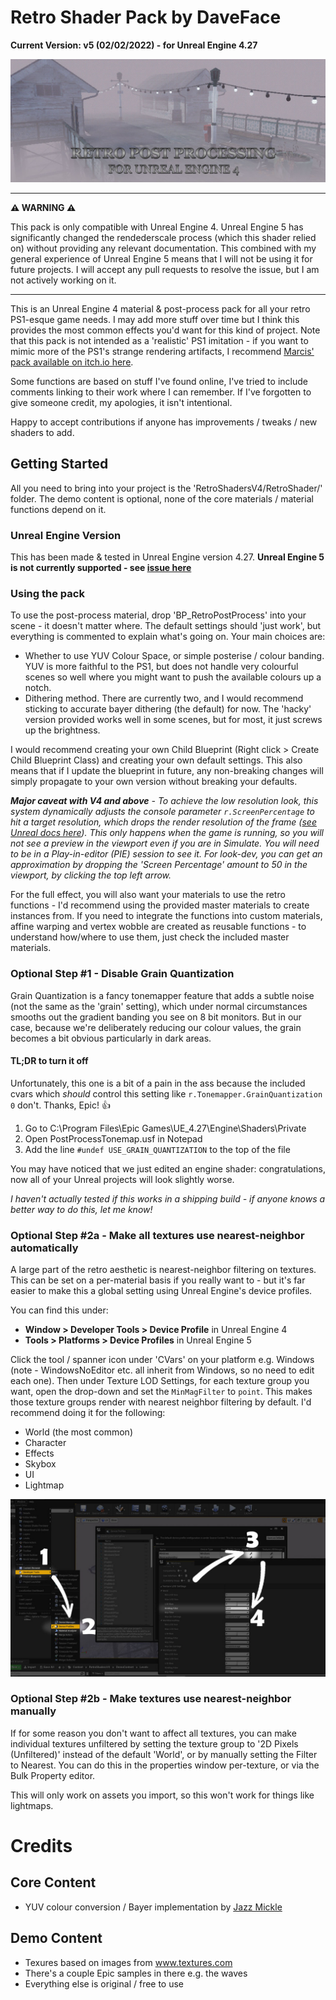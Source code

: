 # Retro Shader Pack by DaveFace
**Current Version: v5 (02/02/2022) - for Unreal Engine 4.27**

![](Preview.jpg)

---

**⚠️ WARNING ⚠️**

This pack is only compatible with Unreal Engine 4. Unreal Engine 5 has significantly changed the rendederscale process (which this shader relied on) without providing any relevant documentation. This combined with my general experience of Unreal Engine 5 means that I will not be using it for future projects. I will accept any pull requests to resolve the issue, but I am not actively working on it.

---

This is an Unreal Engine 4 material & post-process pack for all your retro PS1-esque game needs. I may add more stuff over time but I think this provides the most common effects you'd want for this kind of project. Note that this pack is not intended as a 'realistic' PS1 imitation - if you want to mimic more of the PS1's strange rendering artifacts, I recommend [Marcis' pack available on itch.io here](https://marcis.itch.io/psxfx).

Some functions are based on stuff I've found online, I've tried to include comments linking to their work where I can remember. If I've forgotten to give someone credit, my apologies, it isn't intentional.

Happy to accept contributions if anyone has improvements / tweaks / new shaders to add.

## Getting Started
All you need to bring into your project is the 'RetroShadersV4/RetroShader/' folder. The demo content is optional, none of the core materials / material functions depend on it.

### Unreal Engine Version

This has been made & tested in Unreal Engine version 4.27. **Unreal Engine 5 is not currently supported - see [issue here](https://github.com/DaveFace/UnrealRetroShaders/issues/3)**

### Using the pack

To use the post-process material, drop 'BP_RetroPostProcess' into your scene - it doesn't matter where. The default settings should 'just work', but everything is commented to explain what's going on. Your main choices are:

 - Whether to use YUV Colour Space, or simple posterise / colour banding. YUV is more faithful to the PS1, but does not handle very colourful scenes so well where you might want to push the available colours up a notch.
 - Dithering method. There are currently two, and I would recommend sticking to accurate bayer dithering (the default) for now. The 'hacky' version provided works well in some scenes, but for most, it just screws up the brightness.

I would recommend creating your own Child Blueprint (Right click > Create Child Blueprint Class) and creating your own default settings. This also means that if I update the blueprint in future, any non-breaking changes will simply propagate to your own version without breaking your defaults.

***Major caveat with V4 and above** - To achieve the low resolution look, this system dynamically adjusts the console parameter `r.ScreenPercentage` to hit a target resolution, which drops the render resolution of the frame ([see Unreal docs here](https://docs.unrealengine.com/4.26/en-US/RenderingAndGraphics/ScreenPercentage/)). This only happens when the game is running, so you will not see a preview in the viewport even if you are in Simulate. You will need to be in a Play-in-editor (PIE) session to see it. For look-dev, you can get an approximation by dropping the 'Screen Percentage' amount to 50 in the viewport, by clicking the top left arrow.*

For the full effect, you will also want your materials to use the retro functions - I'd recommend using the provided master materials to create instances from. If you need to integrate the functions into custom materials, affine warping and vertex wobble are created as reusable functions - to understand how/where to use them, just check the included master materials.

### Optional Step #1 - Disable Grain Quantization
Grain Quantization is a fancy tonemapper feature that adds a subtle noise (not the same as the 'grain' setting), which under normal circumstances smooths out the gradient banding you see on 8 bit monitors. But in our case, because we're deliberately reducing our colour values, the grain becomes a bit obvious particularly in dark areas.

#### TL;DR to turn it off
Unfortunately, this one is a bit of a pain in the ass because the included cvars which *should* control this setting like `r.Tonemapper.GrainQuantization 0` don't. Thanks, Epic! 👍

1. Go to C:\Program Files\Epic Games\UE_4.27\Engine\Shaders\Private
2. Open PostProcessTonemap.usf in Notepad
3. Add the line `#undef USE_GRAIN_QUANTIZATION` to the top of the file

You may have noticed that we just edited an engine shader: congratulations, now all of your Unreal projects will look slightly worse.

*I haven't actually tested if this works in a shipping build - if anyone knows a better way to do this, let me know!*

### Optional Step #2a - Make all textures use nearest-neighbor automatically
A large part of the retro aesthetic is nearest-neighbor filtering on textures. This can be set on a per-material basis if you really want to - but it's far easier to make this a global setting using Unreal Engine's device profiles.

You can find this under:
- **Window > Developer Tools > Device Profile** in Unreal Engine 4
- **Tools > Platforms > Device Profiles** in Unreal Engine 5

Click the tool / spanner icon under 'CVars' on your platform e.g. Windows (note - WindowsNoEditor etc. all inherit from Windows, so no need to edit each one). Then under Texture LOD Settings, for each texture group you want, open the drop-down and set the `MinMagFilter` to `point`. This makes those texture groups render with nearest neighbor filtering by default. I'd recommend doing it for the following:
 - World (the most common)
 - Character
 - Effects
 - Skybox
 - UI
 - Lightmap

![](DisableTextureFiltering.jpg)

### Optional Step #2b - Make textures use nearest-neighbor manually

If for some reason you don't want to affect all textures, you can make individual textures unfiltered by setting the texture group to '2D Pixels (Unfiltered)' instead of the default 'World', or by manually setting the Filter to Nearest. You can do this in the properties window per-texture, or via the Bulk Property editor.

This will only work on assets you import, so this won't work for things like lightmaps.

Credits
=======
Core Content
------------
- YUV colour conversion / Bayer implementation by [Jazz Mickle](https://twitter.com/jazzmickle/status/1269238990827335689)

Demo Content
------------
- Texures based on images from www.textures.com
- There's a couple Epic samples in there e.g. the waves
- Everything else is original / free to use

